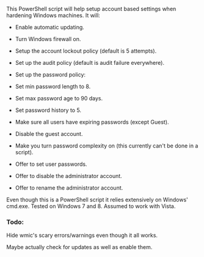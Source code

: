 This PowerShell script will help setup account based settings when hardening Windows machines. It will:  

- Enable automatic updating.  

- Turn Windows firewall on.  

- Setup the account lockout policy (default is 5 attempts).  

- Set up the audit policy (default is audit failure everywhere).  

- Set up the password policy:  

 - Set min password length to 8.  

 - Set max password age to 90 days.  

 - Set password history to 5.  

- Make sure all users have expiring passwords (except Guest).  

- Disable the guest account.  

- Make you turn password complexity on (this currently can't be done in a script).  

- Offer to set user passwords.  

- Offer to disable the administrator account.  

- Offer to rename the administrator account.  

Even though this is a PowerShell script it relies extensively on Windows' cmd.exe. Tested on Windows 7 and 8. Assumed to work with Vista.


### Todo:  

Hide wmic's scary errors/warnings even though it all works.  

Maybe actually check for updates as well as enable them.